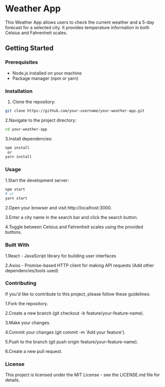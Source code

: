 # Weather App

This Weather App allows users to check the current weather and a 5-day forecast for a selected city. It provides temperature information in both Celsius and Fahrenheit scales.

## Getting Started

### Prerequisites

- Node.js installed on your machine
- Package manager (npm or yarn)

### Installation

1. Clone the repository:

```bash
git clone https://github.com/your-username/your-weather-app.git
```
2.Navigate to the project directory:
```bash
cd your-weather-app
```
3.Install dependencies:
```bash
npm install
 or
yarn install
```
### Usage
1.Start the development server:
```bash
npm start
# or
yarn start
```

2.Open your browser and visit http://localhost:3000.


3.Enter a city name in the search bar and click the search button.


4.Toggle between Celsius and Fahrenheit scales using the provided buttons.


### Built With
1.React - JavaScript library for building user interfaces


2.Axios - Promise-based HTTP client for making API requests
(Add other dependencies/tools used)

### Contributing
If you'd like to contribute to this project, please follow these guidelines:

1.Fork the repository.


2.Create a new branch (git checkout -b feature/your-feature-name).


3.Make your changes.


4.Commit your changes (git commit -m 'Add your feature').


5.Push to the branch (git push origin feature/your-feature-name).


6.Create a new pull request.

### License
This project is licensed under the MIT License - see the LICENSE.md file for details.

